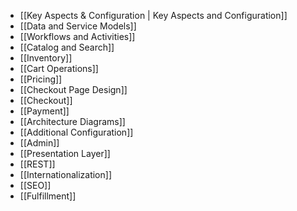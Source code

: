- [[Key Aspects & Configuration | Key Aspects and Configuration]]
- [[Data and Service Models]]
- [[Workflows and Activities]]
- [[Catalog and Search]]
- [[Inventory]]
- [[Cart Operations]]
- [[Pricing]]
- [[Checkout Page Design]]
- [[Checkout]]
- [[Payment]]
- [[Architecture Diagrams]]
- [[Additional Configuration]]
- [[Admin]]
- [[Presentation Layer]]
- [[REST]]
- [[Internationalization]]
- [[SEO]]
- [[Fulfillment]]
